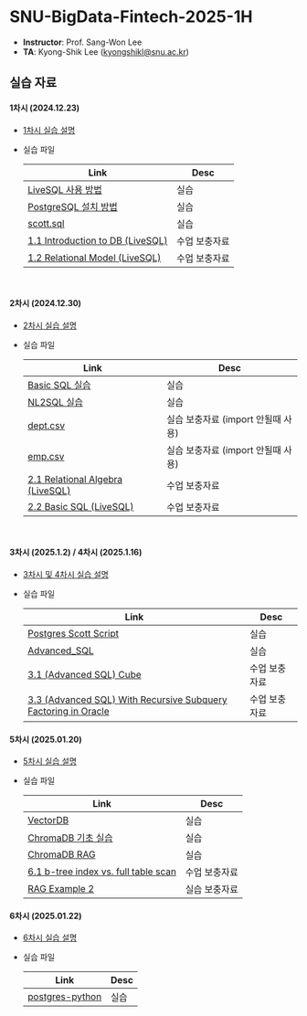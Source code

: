 # SNU-BigData-Fintech-2025-1H


- **Instructor**: Prof. Sang-Won Lee
- **TA**: Kyong-Shik Lee (kyongshikl@snu.ac.kr)

## 실습 자료

#### 1차시 (2024.12.23)

- [1차시 실습 설명](./1/README.md)

- 실습 파일

  | Link                                                                                  | Desc          |
  | ------------------------------------------------------------------------------------- | ------------- |
  | [LiveSQL 사용 방법](./1/oracle_live_SQL.pdf)                                          | 실습          |
  | [PostgreSQL 설치 방법](./1/postgres_pgadmin_install.pdf)                              | 실습          |
  | [scott.sql](./1/scott.sql)                                                            | 실습          |
  | [1.1 Introduction to DB (LiveSQL)](<./1/1.1%20Introduction%20to%20DB%20(LiveSQL).md>) | 수업 보충자료 |
  | [1.2 Relational Model (LiveSQL)](<./1/1.2%20relational%20model%20(LiveSQL).md>)       | 수업 보충자료 |

<br/>

#### 2차시 (2024.12.30)

- [2차시 실습 설명](./2/README.md)

- 실습 파일

  | Link                                                                | Desc                               |
  | ------------------------------------------------------------------- | ---------------------------------- |
  | [Basic SQL 실습](./2/Basic_SQL.pdf)                                 | 실습                               |
  | [NL2SQL 실습](./2/NL2SQL.pdf)                                       | 실습                               |
  | [dept.csv](./2/dept.csv)                                            | 실습 보충자료 (import 안될때 사용) |
  | [emp.csv](./2/emp.csv)                                              | 실습 보충자료 (import 안될때 사용) |
  | [2.1 Relational Algebra (LiveSQL)](<./2/2.1 relational algebra.md>) | 수업 보충자료                      |
  | [2.2 Basic SQL (LiveSQL)](<./2/2.2 basic sql.md>)                   | 수업 보충자료                      |

<br/>

#### 3차시 (2025.1.2) / 4차시 (2025.1.16)

- [3차시 및 4차시 실습 설명](./3/README.md)
- 실습 파일

  | Link                                                                                                                                      | Desc          |
  | ----------------------------------------------------------------------------------------------------------------------------------------- | ------------- |
  | [Postgres Scott Script](./3/script.md)                                                                                                    | 실습          |
  | [Advanced_SQL](./3/Advanced_SQL.pdf)                                                                                                      | 실습          |
  | [3.1 (Advanced SQL) Cube](<./3/3.1 (Advanced SQL) Cube.md>)                                                                               | 수업 보충자료 |
  | [3.3 (Advanced SQL) With Recursive Subquery Factoring in Oracle](<./3/3.3 (Advanced SQL) With Recursive Subquery Factoring in Oracle.md>) | 수업 보충자료 |

#### 5차시 (2025.01.20)

- [5차시 실습 설명](./5/README.md)
- 실습 파일

  | Link                                                                                  | Desc          |
  | ------------------------------------------------------------------------------------- | ------------- |
  | [VectorDB](./5/VectorDB_RAG.pdf)                                                      | 실습           |
  | [ChromaDB 기초 실습](./5/chromadb_getting_started.ipynb)                                | 실습           |
  | [ChromaDB RAG](./5/chromadb_RAG.ipynb)                                                | 실습           |
  | [6.1 b-tree index vs. full table scan](<./5/6.1 b-tree index vs. full table scan.md>) | 수업 보충자료    |
  | [RAG Example 2](./5/RAG_example/exercise.ipynb) | 실습 보충자료 |



#### 6차시 (2025.01.22)

- [6차시 실습 설명](./6/README.md)
- 실습 파일

  | Link                                                                                  | Desc          |
  | ------------------------------------------------------------------------------------- | ------------- |
  | [postgres-python](./6/postgres-python.pdf)                                                      | 실습           |

